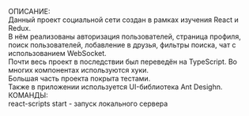 ОПИСАНИЕ:  
Данный проект социальной сети создан в рамках изучения React и Redux.  
В нём реализованы авторизация пользователей, страница профиля, поиск пользователей, лобавление в друзья, фильтры поиска, чат с использованием WebSocket.  
Почти весь проект в последствии был переведён на TypeScript. Во многих компонентах используются хуки.  
Большая часть проекта покрыта тестами.  
Также в приложении используется UI-библиотека Ant Desighn.  
КОМАНДЫ:  
react-scripts start - запуск локального сервера
